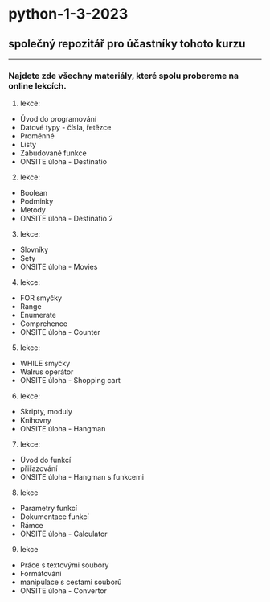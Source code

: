 # python-1-3-2023
## společný repozitář pro účastníky tohoto kurzu

---

### Najdete zde všechny materiály, které spolu probereme na online lekcích.

1. lekce:
* Úvod do programování
* Datové typy - čísla, řetězce
* Proměnné
* Listy
* Zabudované funkce
* ONSITE úloha - Destinatio

2. lekce:
* Boolean
* Podmínky
* Metody
* ONSITE úloha - Destinatio 2

3. lekce:
* Slovníky
* Sety
* ONSITE úloha - Movies

4. lekce:
* FOR smyčky
* Range
* Enumerate
* Comprehence
* ONSITE úloha - Counter

5. lekce:
* WHILE smyčky
* Walrus operátor
* ONSITE úloha - Shopping cart

6. lekce:
* Skripty, moduly
* Knihovny
* ONSITE úloha - Hangman

7. lekce:
* Úvod do funkcí
* přiřazování
* ONSITE úloha - Hangman s funkcemi

8. lekce
* Parametry funkcí
* Dokumentace funkcí
* Rámce
* ONSITE úloha - Calculator

9. lekce
* Práce s textovými soubory
* Formátování
* manipulace s cestami souborů
* ONSITE úloha - Convertor
